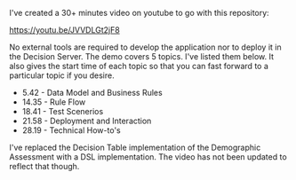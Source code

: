 I've created a 30+ minutes video on youtube to go with this repository:

https://youtu.be/JVVDLGt2jF8

No external tools are required to develop the application nor to deploy it in the Decision Server. The demo covers 5 topics. I've listed them below. It also gives the start time of each topic so that you can fast forward to a particular topic if you desire.

*  5.42 - Data Model and Business Rules
* 14.35 - Rule Flow
* 18.41 - Test Scenerios
* 21.58 - Deployment and Interaction
* 28.19 - Technical How-to's

I've replaced the Decision Table implementation of the Demographic Assessment with a DSL implementation. The video has not been updated to reflect that though.
